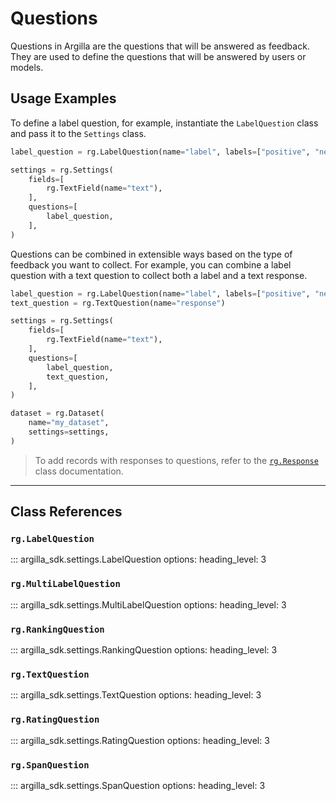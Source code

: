 # Questions

Questions in Argilla are the questions that will be answered as feedback. They are used to define the questions that will be answered by users or models.

## Usage Examples

To define a label question, for example, instantiate the `LabelQuestion` class and pass it to the `Settings` class.

```python
label_question = rg.LabelQuestion(name="label", labels=["positive", "negative"])

settings = rg.Settings(
    fields=[
        rg.TextField(name="text"),
    ],
    questions=[
        label_question,
    ],
)

```

Questions can be combined in extensible ways based on the type of feedback you want to collect. For example, you can combine a label question with a text question to collect both a label and a text response.

```python
label_question = rg.LabelQuestion(name="label", labels=["positive", "negative"])
text_question = rg.TextQuestion(name="response")

settings = rg.Settings(
    fields=[
        rg.TextField(name="text"),
    ],
    questions=[
        label_question,
        text_question,
    ],
)

dataset = rg.Dataset(
    name="my_dataset",
    settings=settings,
)


```

> To add records with responses to questions, refer to the [`rg.Response`](../records/responses.md) class documentation.


---

## Class References

### `rg.LabelQuestion`

::: argilla_sdk.settings.LabelQuestion
    options:
        heading_level: 3

### `rg.MultiLabelQuestion`

::: argilla_sdk.settings.MultiLabelQuestion
    options:
        heading_level: 3

### `rg.RankingQuestion`

::: argilla_sdk.settings.RankingQuestion
    options:
        heading_level: 3

### `rg.TextQuestion`

::: argilla_sdk.settings.TextQuestion
    options:
        heading_level: 3

### `rg.RatingQuestion`

::: argilla_sdk.settings.RatingQuestion
    options:
        heading_level: 3

### `rg.SpanQuestion`

::: argilla_sdk.settings.SpanQuestion
    options:
        heading_level: 3